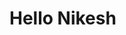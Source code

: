 <!DOCTYPE html>
<html>
  <head>
    <title>Hello</title>
  </head>
  <body>
    <h1>Hello Nikesh</h1>
    <script>
      function greet(){
          alert("Hello Nikesh");
        }
    </script>
  </body>
</html>

